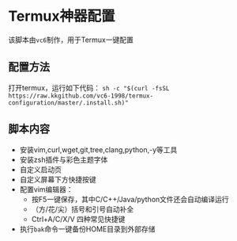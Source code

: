 # Termux神器配置
该脚本由`vc6`制作，用于Termux一键配置
## 配置方法
打开termux，运行如下代码：
```sh -c "$(curl -fsSL https://raw.kkgithub.com/vc6-1998/termux-configuration/master/.install.sh)"```
## 脚本内容
* 安装vim,curl,wget,git,tree,clang,python,-y等工具
* 安装zsh插件与彩色主题字体
* 自定义启动页
* 自定义屏幕下方快捷按键
* 配置vim编辑器：
  + 按F5一键保存，其中C/C++/Java/python文件还会自动编译运行
  + （方/花/尖）括号和引号自动补全
  +  Ctrl+A/C/X/V 四种常见快捷键
* 执行`bak`命令一键备份HOME目录到外部存储

